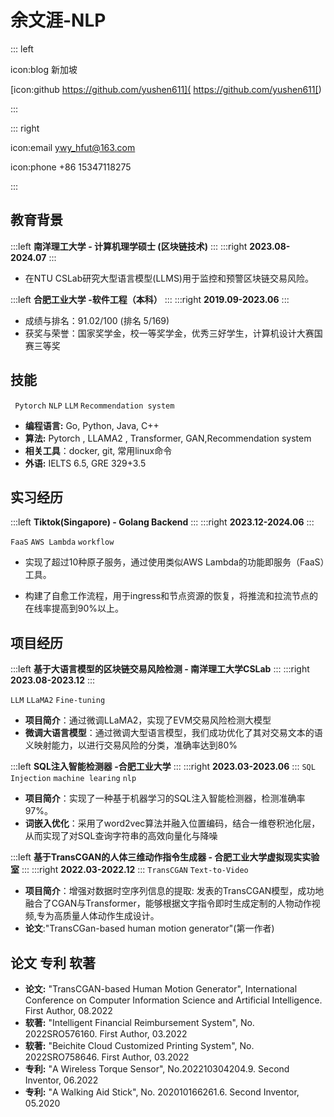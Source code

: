 # 余文涯-NLP

::: left

icon:blog 新加坡

[icon:github   https://github.com/yushen611](  https://github.com/yushen611[)


:::

::: right

icon:email   ywy_hfut@163.com

icon:phone +86 15347118275

:::



## 教育背景

:::left
**南洋理工大学 - 计算机理学硕士 (区块链技术)**
:::
:::right
**2023.08-2024.07**
:::

- 在NTU CSLab研究大型语言模型(LLMS)用于监控和预警区块链交易风险。

:::left
**合肥工业大学 -软件工程（本科）**
:::
:::right
**2019.09-2023.06**
:::

- 成绩与排名：91.02/100 (排名 5/169)
- 获奖与荣誉：国家奖学金，校一等奖学金，优秀三好学生，计算机设计大赛国赛三等奖



## 技能

` Pytorch`   `NLP`  `LLM`  `Recommendation system`

- **编程语言:** Go, Python, Java, C++
- **算法:** Pytorch , LLAMA2 , Transformer, GAN,Recommendation system
- **相关工具**：docker, git, 常用linux命令
- **外语:** IELTS 6.5, GRE 329+3.5


## 实习经历
:::left
**Tiktok(Singapore) - Golang Backend**
:::
:::right
**2023.12-2024.06**
:::

`FaaS` `AWS Lambda` `workflow` 

* 实现了超过10种原子服务，通过使用类似AWS Lambda的功能即服务（FaaS）工具。

* 构建了自愈工作流程，用于ingress和节点资源的恢复，将推流和拉流节点的在线率提高到90%以上。

  

## 项目经历

:::left
**基于大语言模型的区块链交易风险检测 - 南洋理工大学CSLab**
:::
:::right
**2023.08-2023.12**
:::

`LLM` `LLaMA2` `Fine-tuning`

- **项目简介**：通过微调LLaMA2，实现了EVM交易风险检测大模型
- **微调大语言模型**：通过微调大型语言模型，我们成功优化了其对交易文本的语义映射能力，以进行交易风险的分类，准确率达到80%

:::left
**SQL注入智能检测器 -合肥工业大学**
:::
:::right
**2023.03-2023.06**
:::
`SQL Injection` `machine learing` `nlp`

- **项目简介**：实现了一种基于机器学习的SQL注入智能检测器，检测准确率97%。
- **词嵌入优化**：采用了word2vec算法并融入位置编码，结合一维卷积池化层，从而实现了对SQL查询字符串的高效向量化与降噪

:::left
**基于TransCGAN的人体三维动作指令生成器 - 合肥工业大学虚拟现实实验室**
:::
:::right
**2022.03-2022.12**
:::
`TransCGAN` `Text-to-Video` 
- **项目简介**：增强对数据时空序列信息的提取: 发表的TransCGAN模型，成功地融合了CGAN与Transformer，能够根据文字指令即时生成定制的人物动作视频,专为高质量人体动作生成设计。
- **论文**:"TransCGan-based human motion generator"(第一作者)



## 论文 专利 软著

- **论文:** "TransCGAN-based Human Motion Generator", International Conference on Computer Information Science and Artificial Intelligence. First Author, 08.2022
- **软著:** "Intelligent Financial Reimbursement System", No. 2022SRO576160. First Author, 03.2022
- **软著:** "Beichite Cloud Customized Printing System", No. 2022SRO758646. First Author, 03.2022
- **专利:** "A Wireless Torque Sensor", No.202210304204.9. Second Inventor, 06.2022
- **专利:** "A Walking Aid Stick", No. 202010166261.6. Second Inventor, 05.2020